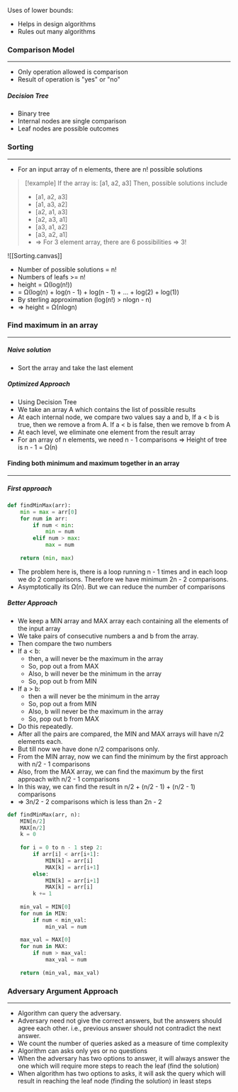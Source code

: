 Uses of lower bounds:
- Helps in design algorithms
- Rules out many algorithms

### Comparison Model
---
- Only operation allowed is comparison
- Result of operation is "yes" or "no"
##### Decision Tree
- Binary tree
- Internal nodes are single comparison
- Leaf nodes are possible outcomes

### Sorting
---
- For an input array of n elements, there are n! possible solutions

>[!example]
>If the array is: \[a1, a2, a3]
>Then, possible solutions include
>- \[a1, a2, a3]
>- \[a1, a3, a2]
>- \[a2, a1, a3]
>- \[a2, a3, a1]
>- \[a3, a1, a2]
>- \[a3, a2, a1]
>- => For 3 element array, there are 6 possibilities => 3!

![[Sorting.canvas]]
- Number of possible solutions = n!
- Numbers of leafs >= n!
- height = Ω(log(n!))
- = Ω(log(n) + log(n - 1) + log(n - 1) + ... + log(2) + log(1))
- By sterling approximation (log(n!) > nlogn - n)
- => height = Ω(nlogn)

### Find maximum in an array
---
##### Naive solution
- Sort the array and take the last element
##### Optimized Approach
- Using Decision Tree
- We take an array A which contains the list of possible results
- At each internal node, we compare two values say a and b, If a < b is true, then we remove a from A. If a < b is false, then we remove b from A
- At each level, we eliminate one element from the result array
- For an array of n elements, we need n - 1 comparisons => Height of tree is n - 1 = Ω(n)

#### Finding both minimum and maximum together in an array
---
##### First approach
```Python
def findMinMax(arr):
	min = max = arr[0]
	for num in arr:
		if num < min:
			min = num
		elif num > max:
			max = num
			
	return (min, max)
```

- The problem here is, there is a loop running n - 1 times and in each loop we do 2 comparisons. Therefore we have minimum 2n - 2 comparisons.
- Asymptotically its Ω(n). But we can reduce the number of comparisons
##### Better Approach
- We keep a MIN array and MAX array each containing all the elements of the input array
- We take pairs of consecutive numbers a and b from the array. 
- Then compare the two numbers
- If a < b:
	- then, a will never be the maximum in the array
	- So, pop out a from MAX
	- Also, b will never be the minimum in the array
	- So, pop out b from MIN
- If a > b:
	- then a will never be the minimum in the array
	- So, pop out a from MIN
	- Also, b will never be the maximum in the array
	- So, pop out b from MAX
- Do this repeatedly. 
- After all the pairs are compared, the MIN and MAX arrays will have n/2 elements each.
- But till now we have done n/2 comparisons only.
- From the MIN array, now we can find the minimum by the first approach with n/2 - 1 comparisons
- Also, from the MAX array, we can find the maximum by the first approach with n/2 - 1 comparisons
- In this way, we can find the result in n/2 + (n/2 - 1) + (n/2 - 1) comparisons
- => 3n/2 - 2 comparisons which is less than 2n - 2

```Python
def findMinMax(arr, n):
	MIN[n/2]
	MAX[n/2]
	k = 0
	
	for i = 0 to n - 1 step 2:
		if arr[i] < arr[i+1]:
			MIN[k] = arr[i]
			MAX[k] = arr[i+1]
		else:
			MIN[k] = arr[i+1]
			MAX[k] = arr[i]
		k += 1
	
	min_val = MIN[0]
	for num in MIN:
		if num < min_val:
			min_val = num
			
	max_val = MAX[0]
	for num in MAX:
		if num > max_val:
			max_val = num
			
	return (min_val, max_val)
```
### Adversary Argument Approach
---
- Algorithm can query the adversary. 
- Adversary need not give the correct answers, but the answers should agree each other. i.e., previous answer should not contradict the next answer. 
- We count the number of queries asked as a measure of time complexity
- Algorithm can asks only yes or no questions
- When the adversary has two options to answer, it will always answer the one which will require more steps to reach the leaf (find the solution)
- When algorithm has two options to asks, it will ask the query which will result in reaching the leaf node (finding the solution) in least steps